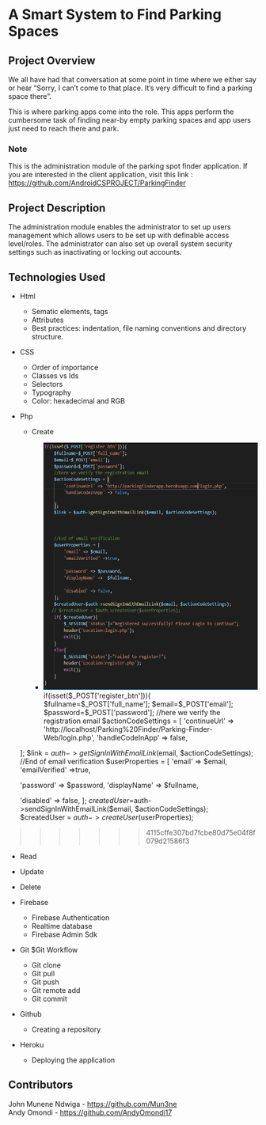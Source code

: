 # A Smart System to Find Parking Spaces

## Project Overview
We all have had that conversation at some point in time where we either say or hear “Sorry, I can’t come to that place. It’s very difficult to find a parking space there”.

This is where parking apps come into the role. This apps perform the cumbersome task of finding near-by empty parking spaces and app users just need to reach there and park. 

### Note
 This is the administration module of the parking spot finder application. If you are interested in the client application, visit this link : https://github.com/AndroidCSPROJECT/ParkingFinder

 ## Project Description 
 The administration module enables the administrator to set up users management which allows users to be set up with definable access level/roles. The administrator can also set up overall system security settings such as inactivating or locking out accounts.

 ## Technologies Used

 - Html
   - Sematic elements, tags
   - Attributes
   - Best practices: indentation, file naming conventions and directory structure.

- CSS
   - Order of importance
   - Classes vs Ids
   - Selectors
   - Typography
   - Color: hexadecimal and RGB

- Php
   - Create

     - <img src="readmeuploads/Capture_reg.PNG" height="500px" width="500px"/>
       if(isset($_POST['register_btn'])){
       $fullname=$_POST['full_name'];
       $email=$_POST['email'];
       $password=$_POST['password'];
       //here we verify the registration email
       $actionCodeSettings = [
        'continueUrl' => 'http://localhost/Parking%20Finder/Parking-Finder-Web/login.php',
        'handleCodeInApp' => false,
        
    ];
    $link = $auth->getSignInWithEmailLink($email, $actionCodeSettings);
    //End of email verification
    $userProperties = [
    'email' => $email,
    'emailVerified' =>true,
       
    'password' => $password,
    'displayName' =>  $fullname,
       
    'disabled' => false,
    ];
    $createdUser=$auth->sendSignInWithEmailLink($email, $actionCodeSettings);  
   $createdUser = $auth->createUser($userProperties);  
>>>>>>> 4115cffe307bd7fcbe80d75e04f8f079d21586f3
   - Read
   - Update
   - Delete

- Firebase
   - Firebase Authentication
   - Realtime database
   - Firebase Admin Sdk

- Git $Git Workflow
  - Git clone
  - Git pull
  - Git push
  - Git remote add
  - Git commit

- Github
  - Creating a repository

- Heroku
  - Deploying the application

## Contributors
   John Munene Ndwiga - https://github.com/Mun3ne
   <br/>
   Andy Omondi        - https://github.com/AndyOmondi17



  
